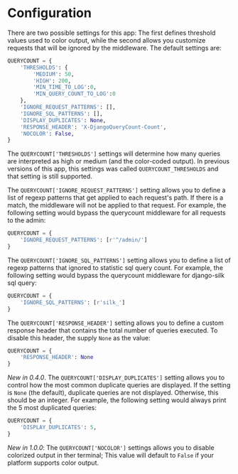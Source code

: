 # Configuration

There are two possible settings for this app: The first defines threshold
values used to color output, while the second allows you customize requests
that will be ignored by the middleware. The default settings are:

```python
QUERYCOUNT = {
    'THRESHOLDS': {
        'MEDIUM': 50,
        'HIGH': 200,
        'MIN_TIME_TO_LOG':0,
        'MIN_QUERY_COUNT_TO_LOG':0
    },
    'IGNORE_REQUEST_PATTERNS': [],
    'IGNORE_SQL_PATTERNS': [],
    'DISPLAY_DUPLICATES': None,
    'RESPONSE_HEADER': 'X-DjangoQueryCount-Count',
    'NOCOLOR': False,
}
```

The `QUERYCOUNT['THRESHOLDS']` settings will determine how many queries are
interpreted as high or medium (and the color-coded output). In previous versions
of this app, this settings was called `QUERYCOUNT_THRESHOLDS` and that setting
is still supported.

The `QUERYCOUNT['IGNORE_REQUEST_PATTERNS']` setting allows you to define a list of
regexp patterns that get applied to each request's path. If there is a match,
the middleware will not be applied to that request. For example, the following
setting would bypass the querycount middleware for all requests to the admin:

```python
QUERYCOUNT = {
    'IGNORE_REQUEST_PATTERNS': [r'^/admin/']
}
```

The `QUERYCOUNT['IGNORE_SQL_PATTERNS']` setting allows you to define a list of
regexp patterns that ignored to statistic sql query count. For example, the following
setting would bypass the querycount middleware for django-silk sql query:

```python
QUERYCOUNT = {
    'IGNORE_SQL_PATTERNS': [r'silk_']
}
```

The `QUERYCOUNT['RESPONSE_HEADER']` setting allows you to define a custom response
header that contains the total number of queries executed. To disable this header,
the supply `None` as the value:

```python
QUERYCOUNT = {
    'RESPONSE_HEADER': None
}
```

_New in 0.4.0_. The `QUERYCOUNT['DISPLAY_DUPLICATES']` setting allows you
to control how the most common duplicate queries are displayed. If the setting
is `None` (the default), duplicate queries are not displayed. Otherwise, this
should be an integer. For example, the following setting would always print the
5 most duplicated queries:

```python
QUERYCOUNT = {
    'DISPLAY_DUPLICATES': 5,
}
```

_New in 1.0.0_: The `QUERYCOUNT['NOCOLOR']` settings allows you to disable colorized
output in ther terminal; This value will default to `False` if your platform supports
color output.
